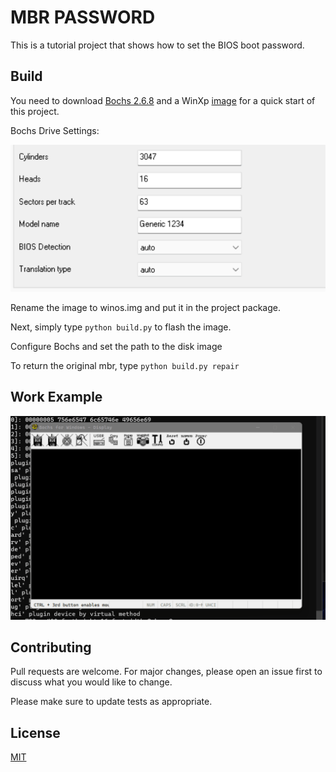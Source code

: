 # MBR PASSWORD

This is a tutorial project that shows how to set the BIOS boot password.

## Build
You need to download [Bochs 2.6.8](https://sourceforge.net/projects/bochs/files/bochs/2.6.8/Bochs-2.6.8.exe/download) and a WinXp [image](https://1drv.ms/u/s!Ajww2emPJhWY6Qt_eLx1gjD6HpJn?e=ymZaCb) for a quick start of this project. 

Bochs Drive Settings:

![Alt text](/images/settings.png)

Rename the image to winos.img and put it in the project package.

Next, simply type `python build.py` to flash the image. 

Сonfigure Bochs and set the path to the disk image

To return the original mbr, type `python build.py repair`

## Work Example
![Alt text](/images/winxp-mbr.gif)


## Contributing
Pull requests are welcome. For major changes, please open an issue first to discuss what you would like to change.

Please make sure to update tests as appropriate.

## License
[MIT](https://choosealicense.com/licenses/mit/)